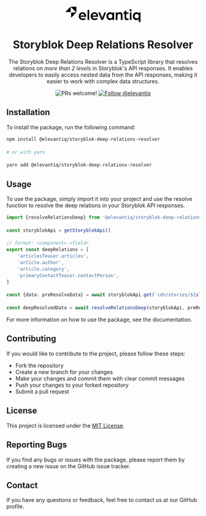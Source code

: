 <p align="center">
  <a href="https://www.elevantiq.com">
  <picture >
    <source media="(prefers-color-scheme: dark)" srcset="https://github.com/elevantiq/.github/raw/main/brand/logo-light.png">
    <source  media="(prefers-color-scheme: light)" srcset="https://github.com/elevantiq/.github/raw/main/brand/logo-dark.png">
    <img height="40" width="auto" alt="Elevantiq Logo" src="https://github.com/elevantiq/.github/raw/main/brand/logo-dark.png">
    </picture>
  </a>
</p>

<h1 align="center">
  Storyblok Deep Relations Resolver
</h1>

<p align="center">
The Storyblok Deep Relations Resolver is a TypeScript library that resolves relations on <i>more than 2 levels</i> in Storyblok's API responses. It enables developers to 
easily access nested data from the API responses, making it easier to
work with complex data structures.
</p>
<p align="center">
    <img src="https://img.shields.io/badge/PRs-welcome-brightgreen.svg?style=flat" alt="PRs welcome!" />
  <a href="https://x.com/intent/follow?screen_name=elevantiq">
    <img src="https://img.shields.io/twitter/follow/elevantiq.svg?label=Follow%20@elevantiq" alt="Follow @elevantiq" />
  </a>
</p> 

## Installation

To install the package, run the following command:

```bash
npm install @elevantiq/storyblok-deep-relations-resolver

# or with yarn

yarn add @elevantiq/storyblok-deep-relations-resolver
```

## Usage

To use the package, simply import it into your project and use the resolve function to resolve the deep relations in
your Storyblok API responses.

```typescript
import {resolveRelationsDeep} from '@elevantiq/storyblok-deep-relations-resolver'

const storyblokApi = getStoryblokApi()

// format: <component>.<field>
export const deepRelations = [
    'articlesTeaser.articles',
    'article.author',
    'article.category',
    'primaryContactTeaser.contactPerson',
]

const {data: preResolveData} = await storyblokApi.get(`cdn/stories/${slug}`, sbParams)

const deepResolvedData = await resolveRelationsDeep(storyblokApi, preResolveData, deepRelations)
```

For more information on how to use the package, see the documentation.

## Contributing

If you would like to contribute to the project, please follow these steps:

- Fork the repository
- Create a new branch for your changes
- Make your changes and commit them with clear commit messages
- Push your changes to your forked repository
- Submit a pull request

## License

This project is licensed under the [MIT License](./LICENSE.md).

## Reporting Bugs

If you find any bugs or issues with the package, please report them by creating a new issue on the GitHub issue tracker.

## Contact

If you have any questions or feedback, feel free to contact us at our GitHub profile.
